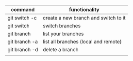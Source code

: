  command  | functionality |
| ------------- | ------------- |
|  git switch -c <branchname>  | create a new branch and switch to it   |
| git switch <branchname>  | switch branches  |
| git branch  | list your branches |
| git branch -a  | list all branches (local and remote)  |
| git branch -d <branchname>  | delete a branch  |
|   |   |cat
